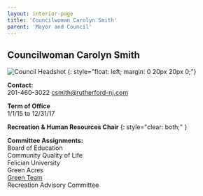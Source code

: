 ```yaml
---
layout: interior-page
title: 'Councilwoman Carolyn Smith'
parent: 'Mayor and Council'
---
```


## Councilwoman Carolyn Smith

![Council Headshot](../CarolynSmith.png)
{: style="float: left; margin: 0 20px 20px 0;"}

**Contact:**  
201-460-3022
csmith@rutherford-nj.com

**Term of Office**  
1/1/15 to 12/31/17

**Recreation & Human Resources Chair**
{: style="clear: both;" }

**Committee Assignments:**  
Board of Education  
Community Quality of Life  
Felician University  
Green Acres  
[Green Team](/committees/green-team/)  
Recreation Advisory Committee
